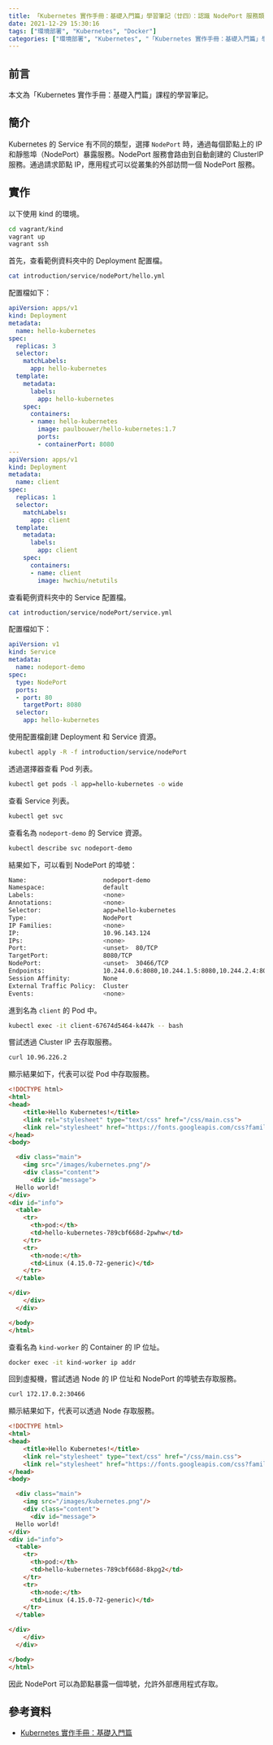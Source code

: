 ```yaml
---
title: 「Kubernetes 實作手冊：基礎入門篇」學習筆記（廿四）：認識 NodePort 服務類型
date: 2021-12-29 15:30:16
tags: ["環境部署", "Kubernetes", "Docker"]
categories: ["環境部署", "Kubernetes", "「Kubernetes 實作手冊：基礎入門篇」學習筆記"]
---
```


## 前言

本文為「Kubernetes 實作手冊：基礎入門篇」課程的學習筆記。

## 簡介

Kubernetes 的 Service 有不同的類型，選擇 `NodePort` 時，通過每個節點上的 IP 和靜態埠（NodePort）暴露服務。NodePort 服務會路由到自動創建的 ClusterIP 服務。通過請求節點 IP，應用程式可以從叢集的外部訪問一個 NodePort 服務。

## 實作

以下使用 kind 的環境。

```bash
cd vagrant/kind
vagrant up
vagrant ssh
```

首先，查看範例資料夾中的 Deployment 配置檔。

```bash
cat introduction/service/nodePort/hello.yml
```

配置檔如下：

```yaml
apiVersion: apps/v1
kind: Deployment
metadata:
  name: hello-kubernetes
spec:
  replicas: 3
  selector:
    matchLabels:
      app: hello-kubernetes
  template:
    metadata:
      labels:
        app: hello-kubernetes
    spec:
      containers:
      - name: hello-kubernetes
        image: paulbouwer/hello-kubernetes:1.7
        ports:
        - containerPort: 8080
---
apiVersion: apps/v1
kind: Deployment
metadata:
  name: client
spec:
  replicas: 1
  selector:
    matchLabels:
      app: client
  template:
    metadata:
      labels:
        app: client
    spec:
      containers:
      - name: client
        image: hwchiu/netutils
```

查看範例資料夾中的 Service 配置檔。

```bash
cat introduction/service/nodePort/service.yml
```

配置檔如下：

```yaml
apiVersion: v1
kind: Service
metadata:
  name: nodeport-demo
spec:
  type: NodePort
  ports:
  - port: 80
    targetPort: 8080
  selector:
    app: hello-kubernetes
```

使用配置檔創建 Deployment 和 Service 資源。

```bash
kubectl apply -R -f introduction/service/nodePort
```

透過選擇器查看 Pod 列表。

```bash
kubectl get pods -l app=hello-kubernetes -o wide
```

查看 Service 列表。

```bash
kubectl get svc
```

查看名為 `nodeport-demo` 的 Service 資源。

```bash
kubectl describe svc nodeport-demo
```

結果如下，可以看到 NodePort 的埠號：

```bash
Name:                     nodeport-demo
Namespace:                default
Labels:                   <none>
Annotations:              <none>
Selector:                 app=hello-kubernetes
Type:                     NodePort
IP Families:              <none>
IP:                       10.96.143.124
IPs:                      <none>
Port:                     <unset>  80/TCP
TargetPort:               8080/TCP
NodePort:                 <unset>  30466/TCP
Endpoints:                10.244.0.6:8080,10.244.1.5:8080,10.244.2.4:8080
Session Affinity:         None
External Traffic Policy:  Cluster
Events:                   <none>
```

進到名為 `client` 的 Pod 中。

```bash
kubectl exec -it client-67674d5464-k447k -- bash
```

嘗試透過 Cluster IP 去存取服務。

```bash
curl 10.96.226.2
```

顯示結果如下，代表可以從 Pod 中存取服務。

```html
<!DOCTYPE html>
<html>
<head>
    <title>Hello Kubernetes!</title>
    <link rel="stylesheet" type="text/css" href="/css/main.css">
    <link rel="stylesheet" href="https://fonts.googleapis.com/css?family=Ubuntu:300" >
</head>
<body>

  <div class="main">
    <img src="/images/kubernetes.png"/>
    <div class="content">
      <div id="message">
  Hello world!
</div>
<div id="info">
  <table>
    <tr>
      <th>pod:</th>
      <td>hello-kubernetes-789cbf668d-2pwhw</td>
    </tr>
    <tr>
      <th>node:</th>
      <td>Linux (4.15.0-72-generic)</td>
    </tr>
  </table>

</div>
    </div>
  </div>

</body>
</html>
```

查看名為 `kind-worker` 的 Container 的 IP 位址。

```bash
docker exec -it kind-worker ip addr
```

回到虛擬機，嘗試透過 Node 的 IP 位址和 NodePort 的埠號去存取服務。

```bash
curl 172.17.0.2:30466
```

顯示結果如下，代表可以透過 Node 存取服務。

```html
<!DOCTYPE html>
<html>
<head>
    <title>Hello Kubernetes!</title>
    <link rel="stylesheet" type="text/css" href="/css/main.css">
    <link rel="stylesheet" href="https://fonts.googleapis.com/css?family=Ubuntu:300" >
</head>
<body>

  <div class="main">
    <img src="/images/kubernetes.png"/>
    <div class="content">
      <div id="message">
  Hello world!
</div>
<div id="info">
  <table>
    <tr>
      <th>pod:</th>
      <td>hello-kubernetes-789cbf668d-8kpg2</td>
    </tr>
    <tr>
      <th>node:</th>
      <td>Linux (4.15.0-72-generic)</td>
    </tr>
  </table>

</div>
    </div>
  </div>

</body>
</html>
```

因此 NodePort 可以為節點暴露一個埠號，允許外部應用程式存取。

## 參考資料

- [Kubernetes 實作手冊：基礎入門篇](https://hiskio.com/courses/349/about)
